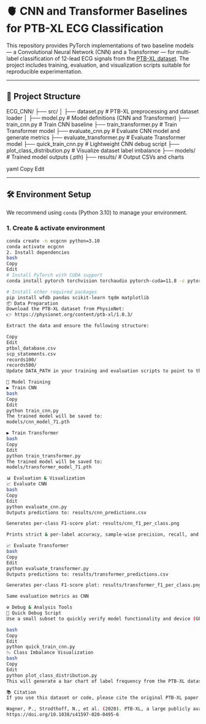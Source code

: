 # 🫀 CNN and Transformer Baselines for PTB-XL ECG Classification

This repository provides PyTorch implementations of two baseline models — a Convolutional Neural Network (CNN) and a Transformer — for multi-label classification of 12-lead ECG signals from the [PTB-XL dataset](https://physionet.org/content/ptb-xl/1.0.3/). The project includes training, evaluation, and visualization scripts suitable for reproducible experimentation.

---

## 📁 Project Structure

ECG_CNN/
├── src/
│ ├── dataset.py # PTB-XL preprocessing and dataset loader
│ ├── model.py # Model definitions (CNN and Transformer)
├── train_cnn.py # Train CNN baseline
├── train_transformer.py # Train Transformer model
├── evaluate_cnn.py # Evaluate CNN model and generate metrics
├── evaluate_transformer.py # Evaluate Transformer model
├── quick_train_cnn.py # Lightweight CNN debug script
├── plot_class_distribution.py # Visualize dataset label imbalance
├── models/ # Trained model outputs (.pth)
├── results/ # Output CSVs and charts

yaml
Copy
Edit

---

## 🛠️ Environment Setup

We recommend using `conda` (Python 3.10) to manage your environment.

### 1. Create & activate environment

```bash
conda create -n ecgcnn python=3.10
conda activate ecgcnn
2. Install dependencies
bash
Copy
Edit
# Install PyTorch with CUDA support
conda install pytorch torchvision torchaudio pytorch-cuda=11.8 -c pytorch -c nvidia

# Install other required packages
pip install wfdb pandas scikit-learn tqdm matplotlib
📦 Data Preparation
Download the PTB-XL dataset from PhysioNet:
👉 https://physionet.org/content/ptb-xl/1.0.3/

Extract the data and ensure the following structure:

Copy
Edit
ptbxl_database.csv
scp_statements.csv
records100/
records500/
Update DATA_PATH in your training and evaluation scripts to point to the correct dataset location.

🚀 Model Training
▶️ Train CNN
bash
Copy
Edit
python train_cnn.py
The trained model will be saved to:
models/cnn_model_71.pth

▶️ Train Transformer
bash
Copy
Edit
python train_transformer.py
The trained model will be saved to:
models/transformer_model_71.pth

📊 Evaluation & Visualization
📈 Evaluate CNN
bash
Copy
Edit
python evaluate_cnn.py
Outputs predictions to: results/cnn_predictions.csv

Generates per-class F1-score plot: results/cnn_f1_per_class.png

Prints strict & per-label accuracy, sample-wise precision, recall, and F1

📈 Evaluate Transformer
bash
Copy
Edit
python evaluate_transformer.py
Outputs predictions to: results/transformer_predictions.csv

Generates per-class F1-score plot: results/transformer_f1_per_class.png

Same evaluation metrics as CNN

⚙️ Debug & Analysis Tools
🧪 Quick Debug Script
Use a small subset to quickly verify model functionality and device (GPU):

bash
Copy
Edit
python quick_train_cnn.py
📉 Class Imbalance Visualization
bash
Copy
Edit
python plot_class_distribution.py
This will generate a bar chart of label frequency from the PTB-XL dataset.

📚 Citation
If you use this dataset or code, please cite the original PTB-XL paper:

Wagner, P., Strodthoff, N., et al. (2020). PTB-XL, a large publicly available electrocardiography dataset. Scientific Data, 7, 154.
https://doi.org/10.1038/s41597-020-0495-6